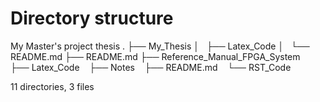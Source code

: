 # Directory structure

My Master's project thesis
.
├── My_Thesis
│   ├── Latex_Code
│   └── README.md
├── README.md
├── Reference_Manual_FPGA_System
   ├── Latex_Code
   ├── Notes
   ├── README.md
   └── RST_Code

11 directories, 3 files
